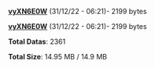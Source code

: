 [**vyXN6E0W**](/data/vyXN6E0W.txt) (31/12/22 - 06:21)- 2199 bytes

[**vyXN6E0W**](/data/vyXN6E0W.txt) (31/12/22 - 06:21)- 2199 bytes

**Total Datas**: 2361

**Total Size**: 14.95 MB / 14.9 MB